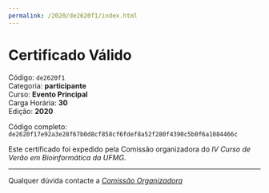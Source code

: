 ```yaml
---
permalink: /2020/de2620f1/index.html
---
```


# Certificado Válido

Código: `de2620f1`<br>
Categoria: **participante**<br>
Curso: **Evento Principal**<br>
Carga Horária: **30**<br>
Edição: **2020**<br>


Código completo: `de2620f17e92a3e28f67b0d8cf858cf6fdef8a52f280f4390c5b0f6a1084466c`


Este certificado foi expedido pela Comissão organizadora do *IV Curso de Verão em Bioinformática da UFMG*.

----

Qualquer dúvida contacte a [_Comissão Organizadora_](<mailto:cursobioinfoufmg@gmail.com$subject=[Certificados]>)

